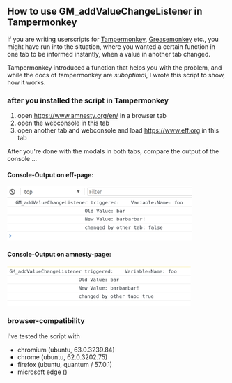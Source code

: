 ## How to use GM_addValueChangeListener in Tampermonkey

If you are writing userscripts for [Tampermonkey](http://tampermonkey.net/), [Greasemonkey](https://wiki.greasespot.net/Main_Page) etc., you might have run into the situation, where you wanted a certain function in one tab to be informed instantly, when a value in another tab changed.

Tampermonkey introduced a function that helps you with the problem, and while the docs of tampermonkey are *suboptimal*, I wrote this script to show, how it works.

### after you installed the script in Tampermonkey

1. open https://www.amnesty.org/en/ in a browser tab
1. open the webconsole in this tab
1. open another tab and webconsole and load https://www.eff.org in this tab

After you're done with the modals  in both tabs, compare the output of the console ...

#### Console-Output on eff-page:
![Console-Output on eff-page](./images/eff.jpg)

#### Console-Output on amnesty-page:
![Console-Output on amnesty-page](./images/amnesty.jpg)

### browser-compatibility

I've tested the script with

* chromium (ubuntu, 63.0.3239.84)
* chrome (ubuntu, 62.0.3202.75)
* firefox (ubuntu, quantum / 57.0.1)
* microsoft edge ()


